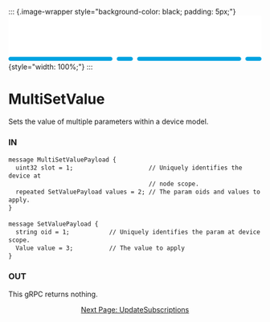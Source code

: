 ::: {.image-wrapper style="background-color: black; padding: 5px;"}
![Catena Logo](images/Catena%20Logo_PMS2191%20&%20White.png){style="width: 100%;"}
:::

# MultiSetValue
Sets the value of multiple parameters within a device model.

### IN
```
message MultiSetValuePayload {
  uint32 slot = 1;                     // Uniquely identifies the device at
                                       // node scope.
  repeated SetValuePayload values = 2; // The param oids and values to apply.
}

message SetValuePayload {
  string oid = 1;           // Uniquely identifies the param at device scope.
  Value value = 3;          // The value to apply
}
```

### OUT
This gRPC returns nothing.

<div style="text-align: center">

[Next Page: UpdateSubscriptions](UpdateSubscriptions.html)

</div>